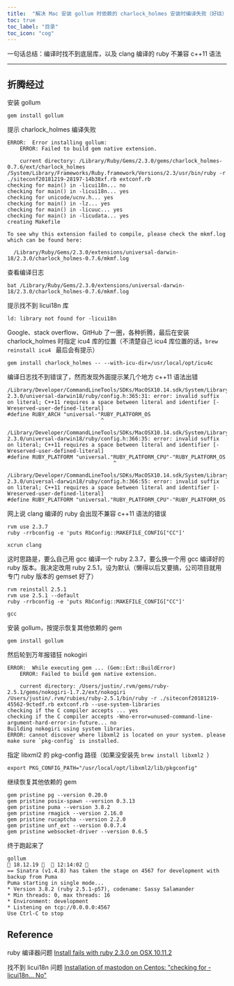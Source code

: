 ```yaml
---
title:  "解决 Mac 安装 gollum 时依赖的 charlock_holmes 安装时编译失败（好绕）"
toc: true
toc_label: "目录"
toc_icon: "cog"
---
```


一句话总结：编译时找不到底层库，以及 clang 编译的 ruby 不兼容 c++11 语法

------

## 折腾经过

安装 gollum

```shell
gem install gollum
```

提示 charlock_holmes 编译失败

```shell
ERROR:  Error installing gollum:
	ERROR: Failed to build gem native extension.

    current directory: /Library/Ruby/Gems/2.3.0/gems/charlock_holmes-0.7.6/ext/charlock_holmes
/System/Library/Frameworks/Ruby.framework/Versions/2.3/usr/bin/ruby -r ./siteconf20181219-28197-14b38xf.rb extconf.rb
checking for main() in -licui18n... no
checking for main() in -licui18n... yes
checking for unicode/ucnv.h... yes
checking for main() in -lz... yes
checking for main() in -licuuc... yes
checking for main() in -licudata... yes
creating Makefile

To see why this extension failed to compile, please check the mkmf.log which can be found here:

  /Library/Ruby/Gems/2.3.0/extensions/universal-darwin-18/2.3.0/charlock_holmes-0.7.6/mkmf.log
```

查看编译日志

```shell
bat /Library/Ruby/Gems/2.3.0/extensions/universal-darwin-18/2.3.0/charlock_holmes-0.7.6/mkmf.log
```

提示找不到 licui18n 库

```
ld: library not found for -licui18n
```

Google、stack overflow、GitHub 了一圈，各种折腾，最后在安装 charlock_holmes 时指定 icu4 库的位置（不清楚自己 icu4 库位置的话，`brew reinstall icu4 ` 最后会有提示）

```shell
gem install charlock_holmes -- --with-icu-dir=/usr/local/opt/icu4c
```

编译日志找不到错误了，然而发现外面提示某几个地方 c++11 语法出错

```shell
/Library/Developer/CommandLineTools/SDKs/MacOSX10.14.sdk/System/Library/Frameworks/Ruby.framework/Versions/2.3/usr/include/ruby-2.3.0/universal-darwin18/ruby/config.h:365:31: error: invalid suffix on literal; C++11 requires a space between literal and identifier [-Wreserved-user-defined-literal]
#define RUBY_ARCH "universal-"RUBY_PLATFORM_OS
                              ^

/Library/Developer/CommandLineTools/SDKs/MacOSX10.14.sdk/System/Library/Frameworks/Ruby.framework/Versions/2.3/usr/include/ruby-2.3.0/universal-darwin18/ruby/config.h:366:35: error: invalid suffix on literal; C++11 requires a space between literal and identifier [-Wreserved-user-defined-literal]
#define RUBY_PLATFORM "universal."RUBY_PLATFORM_CPU"-"RUBY_PLATFORM_OS
                                  ^

/Library/Developer/CommandLineTools/SDKs/MacOSX10.14.sdk/System/Library/Frameworks/Ruby.framework/Versions/2.3/usr/include/ruby-2.3.0/universal-darwin18/ruby/config.h:366:55: error: invalid suffix on literal; C++11 requires a space between literal and identifier [-Wreserved-user-defined-literal]
#define RUBY_PLATFORM "universal."RUBY_PLATFORM_CPU"-"RUBY_PLATFORM_OS
```

网上说 clang 编译的 ruby 会出现不兼容 c++11 语法的错误

```shell
rvm use 2.3.7                                                                
ruby -rrbconfig -e 'puts RbConfig::MAKEFILE_CONFIG["CC"]'                   
```

```
xcrun clang
```

这时思路是，要么自己用 gcc 编译一个 ruby 2.3.7，要么换一个用 gcc 编译好的 ruby 版本。我决定改用 ruby 2.5.1，设为默认（懒得以后又要搞，公司项目就用专门 ruby 版本的 gemset 好了）

```shell
rvm reinstall 2.5.1
rvm use 2.5.1 --default
ruby -rrbconfig -e 'puts RbConfig::MAKEFILE_CONFIG["CC"]' 
```

```
gcc
```

安装 gollum，按提示恢复其他依赖的 gem

```shell
gem install gollum
```

然后轮到万年报错狂 nokogiri

```shell
ERROR:  While executing gem ... (Gem::Ext::BuildError)
    ERROR: Failed to build gem native extension.

    current directory: /Users/justin/.rvm/gems/ruby-2.5.1/gems/nokogiri-1.7.2/ext/nokogiri
/Users/justin/.rvm/rubies/ruby-2.5.1/bin/ruby -r ./siteconf20181219-45562-9ctedf.rb extconf.rb --use-system-libraries
checking if the C compiler accepts ... yes
checking if the C compiler accepts -Wno-error=unused-command-line-argument-hard-error-in-future... no
Building nokogiri using system libraries.
ERROR: cannot discover where libxml2 is located on your system. please make sure `pkg-config` is installed.
```

指定 libxml2 的 pkg-config 路径（如果没安装先 `brew install libxml2 `）

```shell
export PKG_CONFIG_PATH="/usr/local/opt/libxml2/lib/pkgconfig"
```

继续恢复其他依赖的 gem

```shell
gem pristine pg --version 0.20.0
gem pristine posix-spawn --version 0.3.13
gem pristine puma --version 3.8.2
gem pristine rmagick --version 2.16.0
gem pristine rucaptcha --version 2.2.0
gem pristine unf_ext --version 0.0.7.4
gem pristine websocket-driver --version 0.6.5
```

终于跑起来了

```shell
gollum                                                                       18.12.19    12:14:02 
== Sinatra (v1.4.8) has taken the stage on 4567 for development with backup from Puma
Puma starting in single mode...
* Version 3.8.2 (ruby 2.5.1-p57), codename: Sassy Salamander
* Min threads: 0, max threads: 16
* Environment: development
* Listening on tcp://0.0.0.0:4567
Use Ctrl-C to stop
```

## Reference

ruby 编译器问题 [Install fails with ruby 2.3.0 on OSX 10.11.2](https://github.com/SciRuby/nmatrix/issues/426)

找不到 licui18n 问题 [Installation of mastodon on Centos: "checking for -licui18n... No"](https://github.com/tootsuite/mastodon/issues/5507)
